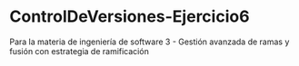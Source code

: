 # ControlDeVersiones-Ejercicio6
Para la materia de ingeniería de software 3 -  Gestión avanzada de ramas y fusión con estrategia de ramificación
